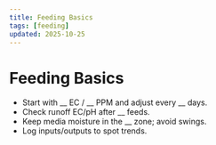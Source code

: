 ```yaml
---
title: Feeding Basics
tags: [feeding]
updated: 2025-10-25
---
```

# Feeding Basics

- Start with __ EC / __ PPM and adjust every __ days.  
- Check runoff EC/pH after __ feeds.  
- Keep media moisture in the __ zone; avoid swings.  
- Log inputs/outputs to spot trends.

